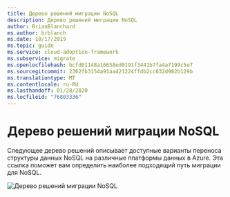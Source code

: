 ```yaml
---
title: Дерево решений миграции NoSQL
description: Дерево решений миграции NoSQL
author: BrianBlanchard
ms.author: brblanch
ms.date: 10/17/2019
ms.topic: guide
ms.service: cloud-adoption-framework
ms.subservice: migrate
ms.openlocfilehash: bcfd01148a16658ed0191f3441b7fa4a7199c5e7
ms.sourcegitcommit: 2362fb3154a91aa421224ffdb2cc632d982b129b
ms.translationtype: MT
ms.contentlocale: ru-RU
ms.lasthandoff: 01/28/2020
ms.locfileid: "76803336"
---
```

# <a name="nosql-migration-decision-tree"></a>Дерево решений миграции NoSQL

Следующее дерево решений описывает доступные варианты переноса структуры данных NoSQL на различные платформы данных в Azure. Эта ссылка поможет вам определить наиболее подходящий путь миграции для NoSQL.

![Дерево решений миграции NoSQL](../../_images/innovate/considerations/no-sql-decision-tree.png)
